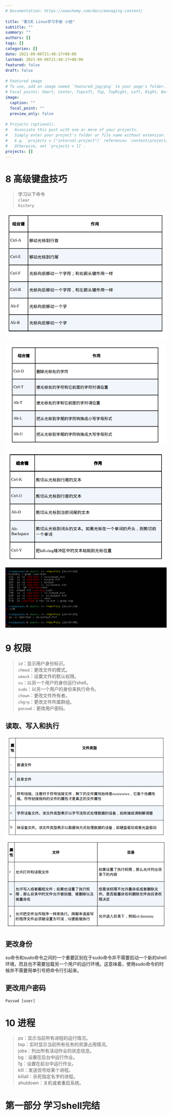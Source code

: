 ```yaml
---
# Documentation: https://wowchemy.com/docs/managing-content/

title: "第3天 Linux学习手册 小结"
subtitle: ""
summary: ""
authors: []
tags: []
categories: []
date: 2021-09-06T21:48:17+08:00
lastmod: 2021-09-06T21:48:17+08:00
featured: false
draft: false

# Featured image
# To use, add an image named `featured.jpg/png` to your page's folder.
# Focal points: Smart, Center, TopLeft, Top, TopRight, Left, Right, BottomLeft, Bottom, BottomRight.
image:
  caption: ""
  focal_point: ""
  preview_only: false

# Projects (optional).
#   Associate this post with one or more of your projects.
#   Simply enter your project's folder or file name without extension.
#   E.g. `projects = ["internal-project"]` references `content/project/deep-learning/index.md`.
#   Otherwise, set `projects = []`.
projects: []
---
```

# 8 高级键盘技巧
>学习以下命令    
`clear `   
`history `

![](ebe9a601-ef87-428c-938d-5d5b9bb9b7bb.png)

![](0e38fdf0-8501-4e42-8c3a-65847dbd64d8.png)

![](8cc3f881-d2e1-4530-8028-f18396b8c88b.png)

![](131348c0-2628-46c1-9448-6b6b4c16ea4b.png)
# 9 权限
>`id`：显示用户身份标识。     
`chmod`：更改文件的模式。     
`umask`：设置文件的默认权限。    
`su`：以另一个用户的身份运行shell。    
`sudo`：以另一个用户的身份来执行命令。    
`chown`：更改文件所有者。    
`chgrp`：更改文件所属群组。    
`passwd`：更改用户密码。    

## 读取、写入和执行
![](120871ba-6e7b-4f4c-be61-cad115bc5486.png)
![](2856b362-b6ea-45eb-8649-a1fd2a43c02b.png)
## 更改身份
su命令和sudo命令之间的一个重要区别在于sudo命令并不需要启动一个新的shell环境，而且也不需要加载另一个用户的运行环境。这意味着，使用sudo命令的时候并不需要用单引号把命令行引起来。
## 更改用户密码
`Passwd [user]`
# 10 进程
>ps：显示当前所有进程的运行情况。             
top：实时显示当前所有任务的资源占用情况。        
jobs：列出所有活动作业的状态信息。         
bg：设置在后台中运行作业。         
fg：设置在前台中运行作业。         
kill：发送信号给某个进程。         
killall：杀死指定名字的进程。            
shutdown：关机或者重启系统。 

# 第一部分 学习shell完结